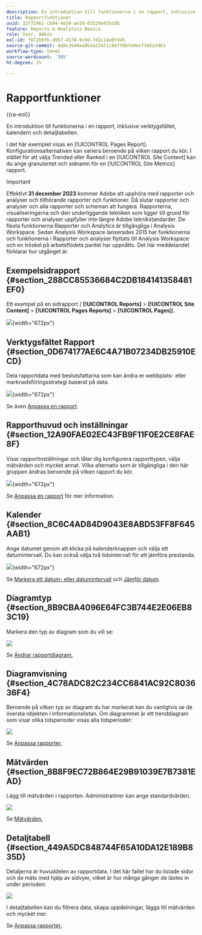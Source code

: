 ```yaml
---
description: En introduktion till funktionerna i en rapport, inklusive verktygsfältet, kalendern och detaljtabellen.
title: Rapportfunktioner
uuid: 32f72961-cb94-4e50-ae18-03326e02bc8b
feature: Reports & Analytics Basics
role: User, Admin
exl-id: f872b9fb-d857-4170-9c9d-7d2c14e0fd45
source-git-commit: 4ddc2640aa8b3a22411c86ff8bfe0ecf345a3d63
workflow-type: tm+mt
source-wordcount: '395'
ht-degree: 1%

---
```


# Rapportfunktioner

{{ra-eol}}

En introduktion till funktionerna i en rapport, inklusive verktygsfältet, kalendern och detaljtabellen.

I det här exemplet visas en [!UICONTROL Pages Report]. Konfigurationsalternativen kan variera beroende på vilken rapport du kör. I stället för att välja Trended eller Ranked i en [!UICONTROL Site Content] kan du ange granularitet och sidnamn för en [!UICONTROL Site Metrics] rapport.

>[!IMPORTANT]
>Effektivt **31 december 2023** kommer Adobe att upphöra med rapporter och analyser och tillhörande rapporter och funktioner. Då slutar rapporter och analyser och alla rapporter och scheman att fungera. Rapporterna, visualiseringarna och den underliggande tekniken som ligger till grund för rapporter och analyser uppfyller inte längre Adobe teknikstandarder. De flesta funktionerna Rapporter och Analytics är tillgängliga i Analysis Workspace. Sedan Analysis Workspace lanserades 2015 har funktionerna och funktionerna i Rapporter och analyser flyttats till Analysis Workspace och en tröskel på arbetsflödets paritet har uppnåtts. Det här meddelandet förklarar hur utgånget är.

## Exempelsidrapport {#section_288CC85536684C2DB184141358481EF0}

Ett exempel på en sidrapport ( **[!UICONTROL Reports]** > **[!UICONTROL Site Content]** > **[!UICONTROL Pages Reports]** > **[!UICONTROL Pages]**).

![](assets/pages_report.png){width="672px"}

## Verktygsfältet Rapport {#section_0D674177AE6C4A71B07234DB25910ECD}

Dela rapportdata med beslutsfattarna som kan ändra er webbplats- eller marknadsföringsstrategi baserat på data.

![](assets/toolbar.png){width="672px"}

Se även [Anpassa en rapport](/help/analyze/reports-analytics/reports-customize/customizing-reports-overview.md).

## Rapporthuvud och inställningar {#section_12A90FAE02EC43FB9F11F0E2CE8FAE8F}

Visar rapportinställningar och låter dig konfigurera rapporttypen, välja mätvärden och mycket annat. Vilka alternativ som är tillgängliga i den här gruppen ändras beroende på vilken rapport du kör.

![](assets/settings_header.png){width="672px"}

Se [Anpassa en rapport](/help/analyze/reports-analytics/reports-customize/customizing-reports-overview.md) för mer information.

## Kalender {#section_8C6C4AD84D9043E8ABD53FF8F645AAB1}

Ange datumet genom att klicka på kalenderknappen och välja ett datumintervall. Du kan också välja två tidsintervall för att jämföra prestanda.

![](assets/calendar_large.png){width="672px"}

Se [Markera ett datum- eller datumintervall](/help/analyze/reports-analytics/reports-customize/customizing-reports-overview.md) och [Jämför datum](/help/analyze/reports-analytics/reports-customize/customizing-reports-overview.md).

## Diagramtyp {#section_8B9CBA4096E64FC3B744E2E06EB83C19}

Markera den typ av diagram som du vill se:

![](assets/graph_type.png)

Se [Ändrar rapportdiagram.](/help/analyze/reports-analytics/reports-customize/t-reports-graphs.md)

## Diagramvisning {#section_4C78ADC82C234CC6841AC92C803636F4}

Beroende på vilken typ av diagram du har markerat kan du vanligtvis se de översta objekten i informationslistan. Om diagrammet är ett trenddiagram som visar olika tidsperioder visas alla tidsperioder:

![](assets/graph.png)

Se [Anpassa rapporter.](/help/analyze/reports-analytics/reports-customize/customizing-reports-overview.md)

## Mätvärden {#section_8B8F9EC72B864E29B91039E7B7381EAD}

Lägg till mätvärden i rapporten. Administratörer kan ange standardvärden.

![](assets/metrics.png)

Se [Mätvärden.](/help/analyze/reports-analytics/metrics.md)

## Detaljtabell {#section_449A5DC848744F65A10DA12E189B835D}

Detaljerna är huvuddelen av rapportdata. I det här fallet har du listade sidor och de mäts med hjälp av sidvyer, vilket är hur många gånger de lästes in under perioden:

![](assets/detail.png)

I detaljtabellen kan du filtrera data, skapa uppdelningar, lägga till mätvärden och mycket mer.

Se [Anpassa rapporter.](/help/analyze/reports-analytics/reports-customize/customizing-reports-overview.md)
